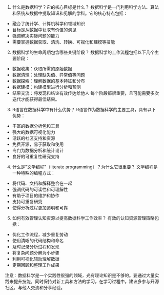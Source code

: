 1. 什么是数据科学？它的核心目标是什么？
数据科学是一门利用科学方法、算法和系统从数据中提取知识和见解的学科。它的核心特点包括：
- 融合了统计学、计算机科学和领域知识
- 目标是从数据中获取有价值的洞见
- 强调解决实际问题的能力
- 需要掌握数据获取、清洗、转换、可视化和建模等技能

2. 数据科学的生命周期包含哪些关键阶段？
数据科学的工作流程包括以下几个主要阶段：
- 数据收集：获取所需的原始数据
- 数据清理：处理缺失值、异常值等问题
- 数据探索：理解数据的基本特征和分布
- 数据建模：构建模型进行分析和预测
- 结果交流：将发现和结论有效传达给他人
每个阶段都很重要，且可能需要多次迭代才能获得最佳结果。

3. R语言在数据科学中有什么优势？
R语言作为数据科学的主要工具，具有以下优势：
- 丰富的数据分析包和工具
- 强大的数据可视化能力
- 活跃的社区支持和资源
- 免费开源，易于获取和使用
- 专门为数据分析和统计设计
- 良好的可重复性研究支持

4. 什么是"文学编程"（literate programming）？为什么它很重要？
文学编程是一种特殊的编程方式：
- 将代码、文档和解释整合在一起
- 强调代码的可读性和可理解性
- 有助于项目的维护和协作
- 支持可重复研究
- 使得分析过程更加透明和可靠

5. 如何有效管理认知资源以提高数据科学工作效率？
有效的认知资源管理策略包括：
- 优化工作流程，减少重复劳动
- 使用清晰的代码结构和命名
- 及时记录分析过程和发现
- 将复杂问题分解为小步骤
- 利用可视化辅助理解数据
- 定期回顾和整理工作成果

注意：数据科学是一个实践性很强的领域，光有理论知识是不够的。要通过大量实践来提升技能，同时保持对新工具和方法的学习。在学习过程中，建议多参与开源社区，与他人交流和分享经验。 
